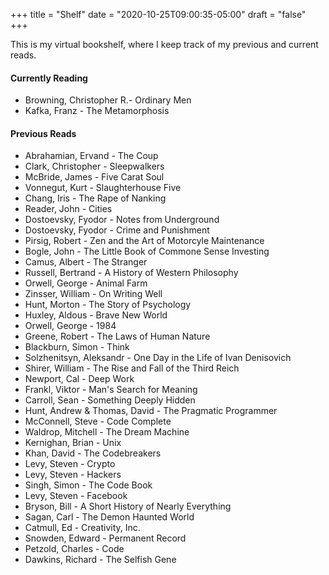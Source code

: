+++
title = "Shelf"
date = "2020-10-25T09:00:35-05:00"
draft = "false"
+++

This is my virtual bookshelf, where I keep track of my previous and current reads.

#### Currently Reading
* Browning, Christopher R.- Ordinary Men
* Kafka, Franz - The Metamorphosis

#### Previous Reads
* Abrahamian, Ervand - The Coup
* Clark, Christopher - Sleepwalkers
* McBride, James - Five Carat Soul
* Vonnegut, Kurt - Slaughterhouse Five
* Chang, Iris - The Rape of Nanking
* Reader, John - Cities
* Dostoevsky, Fyodor - Notes from Underground
* Dostoevsky, Fyodor - Crime and Punishment
* Pirsig, Robert - Zen and the Art of Motorcyle Maintenance
* Bogle, John - The Little Book of Commone Sense Investing
* Camus, Albert - The Stranger
* Russell, Bertrand - A History of Western Philosophy
* Orwell, George - Animal Farm
* Zinsser, William - On Writing Well
* Hunt, Morton - The Story of Psychology
* Huxley, Aldous - Brave New World
* Orwell, George - 1984
* Greene, Robert - The Laws of Human Nature
* Blackburn, Simon - Think
* Solzhenitsyn, Aleksandr - One Day in the Life of Ivan Denisovich
* Shirer, William - The Rise and Fall of the Third Reich
* Newport, Cal - Deep Work
* Frankl, Viktor - Man's Search for Meaning
* Carroll, Sean - Something Deeply Hidden
* Hunt, Andrew & Thomas, David - The Pragmatic Programmer
* McConnell, Steve - Code Complete
* Waldrop, Mitchell - The Dream Machine
* Kernighan, Brian - Unix
* Khan, David - The Codebreakers
* Levy, Steven - Crypto
* Levy, Steven - Hackers
* Singh, Simon - The Code Book
* Levy, Steven - Facebook
* Bryson, Bill - A Short History of Nearly Everything
* Sagan, Carl - The Demon Haunted World
* Catmull, Ed - Creativity, Inc.
* Snowden, Edward - Permanent Record
* Petzold, Charles - Code
* Dawkins, Richard - The Selfish Gene
